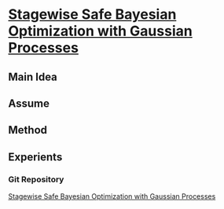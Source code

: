 # [Stagewise Safe Bayesian Optimization with Gaussian Processes](https://arxiv.org/abs/1806.07555)

## Main Idea

## Assume

## Method

## Experients

### Git Repository
[Stagewise Safe Bayesian Optimization with Gaussian Processes](https://github.com/jdr16/StageOpt.git)
